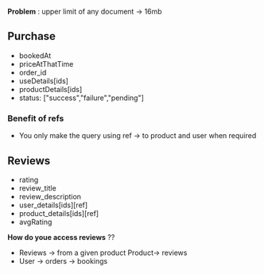 **Problem** : upper limit of any document -> 16mb
## Purchase
* bookedAt
* priceAtThatTime
* order_id
* useDetails[ids]
* productDetails[ids]
* status: ["success","failure","pending"]
### Benefit of refs
* You only make the query using ref -> to product and user when required

## Reviews
* rating
* review_title
* review_description
* user_details[ids][ref]
* product_details[ids][ref]
* avgRating

**How do youe access reviews** ??
* Reviews -> from a given product Product-> reviews
* User -> orders -> bookings





